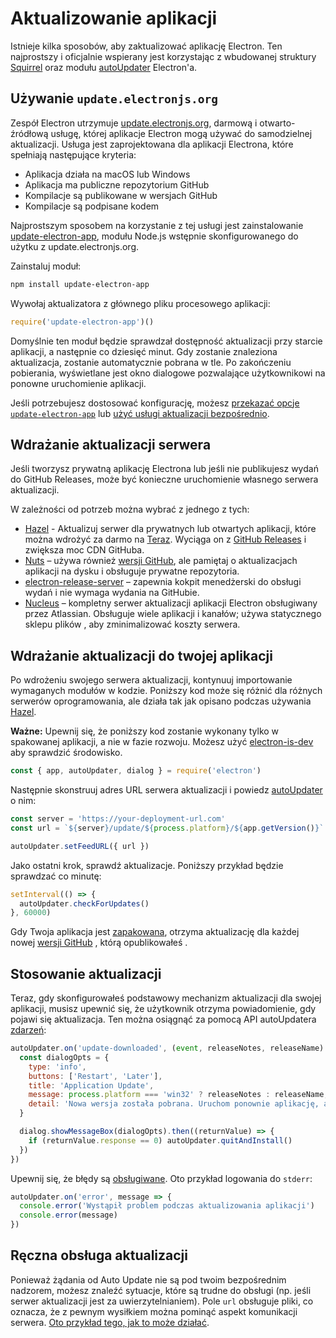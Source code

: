 # Aktualizowanie aplikacji

Istnieje kilka sposobów, aby zaktualizować aplikację Electron. Ten najprostszy i oficjalnie wspierany jest korzystając z wbudowanej struktury [Squirrel](https://github.com/Squirrel) oraz modułu [autoUpdater](../api/auto-updater.md) Electron'a.

## Używanie `update.electronjs.org`

Zespół Electron utrzymuje [update.electronjs.org](https://github.com/electron/update.electronjs.org), darmową i otwarto-źródłową usługę, której aplikacje Electron mogą używać do samodzielnej aktualizacji. Usługa jest zaprojektowana dla aplikacji Electrona, które spełniają następujące kryteria:

- Aplikacja działa na macOS lub Windows
- Aplikacja ma publiczne repozytorium GitHub
- Kompilacje są publikowane w wersjach GitHub
- Kompilacje są podpisane kodem

Najprostszym sposobem na korzystanie z tej usługi jest zainstalowanie [update-electron-app](https://github.com/electron/update-electron-app), modułu Node.js wstępnie skonfigurowanego do użytku z update.electronjs.org.

Zainstaluj moduł:

```sh
npm install update-electron-app
```

Wywołaj aktualizatora z głównego pliku procesowego aplikacji:

```js
require('update-electron-app')()
```

Domyślnie ten moduł będzie sprawdzał dostępność aktualizacji przy starcie aplikacji, a następnie co dziesięć minut. Gdy zostanie znaleziona aktualizacja, zostanie automatycznie pobrana w tle. Po zakończeniu pobierania, wyświetlane jest okno dialogowe pozwalające użytkownikowi na ponowne uruchomienie aplikacji.

Jeśli potrzebujesz dostosować konfigurację, możesz [przekazać opcje `update-electron-app`](https://github.com/electron/update-electron-app) lub [użyć usługi aktualizacji bezpośrednio](https://github.com/electron/update.electronjs.org).

## Wdrażanie aktualizacji serwera

Jeśli tworzysz prywatną aplikację Electrona lub jeśli nie publikujesz wydań do GitHub Releases, może być konieczne uruchomienie własnego serwera aktualizacji.

W zależności od potrzeb można wybrać z jednego z tych:

- [Hazel](https://github.com/zeit/hazel) - Aktualizuj serwer dla prywatnych lub otwartych aplikacji, które można wdrożyć za darmo na [Teraz](https://zeit.co/now). Wyciąga on z [GitHub Releases](https://help.github.com/articles/creating-releases/) i zwiększa moc CDN GitHuba.
- [Nuts](https://github.com/GitbookIO/nuts) – używa również [wersji GitHub](https://help.github.com/articles/creating-releases/), ale pamiętaj o aktualizacjach aplikacji na dysku i obsługuje prywatne repozytoria.
- [electron-release-server](https://github.com/ArekSredzki/electron-release-server) – zapewnia kokpit menedżerski do obsługi wydań i nie wymaga wydania na GitHubie.
- [Nucleus](https://github.com/atlassian/nucleus) – kompletny serwer aktualizacji aplikacji Electron obsługiwany przez Atlassian. Obsługuje wiele aplikacji i kanałów; używa statycznego sklepu plików , aby zminimalizować koszty serwera.

## Wdrażanie aktualizacji do twojej aplikacji

Po wdrożeniu swojego serwera aktualizacji, kontynuuj importowanie wymaganych modułów w kodzie. Poniższy kod może się różnić dla różnych serwerów oprogramowania, ale działa tak jak opisano podczas używania [Hazel](https://github.com/zeit/hazel).

**Ważne:** Upewnij się, że poniższy kod zostanie wykonany tylko w spakowanej aplikacji, a nie w fazie rozwoju. Możesz użyć [electron-is-dev](https://github.com/sindresorhus/electron-is-dev) aby sprawdzić środowisko.

```javascript
const { app, autoUpdater, dialog } = require('electron')
```

Następnie skonstruuj adres URL serwera aktualizacji i powiedz [autoUpdater](../api/auto-updater.md) o nim:

```javascript
const server = 'https://your-deployment-url.com'
const url = `${server}/update/${process.platform}/${app.getVersion()}`

autoUpdater.setFeedURL({ url })
```

Jako ostatni krok, sprawdź aktualizacje. Poniższy przykład będzie sprawdzać co minutę:

```javascript
setInterval(() => {
  autoUpdater.checkForUpdates()
}, 60000)
```

Gdy Twoja aplikacja jest [zapakowana](../tutorial/application-distribution.md), otrzyma aktualizację dla każdej nowej [wersji GitHub](https://help.github.com/articles/creating-releases/) , którą opublikowałeś .

## Stosowanie aktualizacji

Teraz, gdy skonfigurowałeś podstawowy mechanizm aktualizacji dla swojej aplikacji, musisz upewnić się, że użytkownik otrzyma powiadomienie, gdy pojawi się aktualizacja. Ten można osiągnąć za pomocą API autoUpdatera [zdarzeń](../api/auto-updater.md#events):

```javascript
autoUpdater.on('update-downloaded', (event, releaseNotes, releaseName) => {
  const dialogOpts = {
    type: 'info',
    buttons: ['Restart', 'Later'],
    title: 'Application Update',
    message: process.platform === 'win32' ? releaseNotes : releaseName,
    detail: 'Nowa wersja została pobrana. Uruchom ponownie aplikację, aby zastosować aktualizacje.'
  }

  dialog.showMessageBox(dialogOpts).then((returnValue) => {
    if (returnValue.response == 0) autoUpdater.quitAndInstall()
  })
})
```

Upewnij się, że błędy są [obsługiwane](../api/auto-updater.md#event-error). Oto przykład logowania do `stderr`:

```javascript
autoUpdater.on('error', message => {
  console.error('Wystąpił problem podczas aktualizowania aplikacji')
  console.error(message)
})
```

## Ręczna obsługa aktualizacji

Ponieważ żądania od Auto Update nie są pod twoim bezpośrednim nadzorem, możesz znaleźć sytuacje, które są trudne do obsługi (np. jeśli serwer aktualizacji jest za uwierzytelnianiem). Pole `url` obsługuje pliki, co oznacza, że z pewnym wysiłkiem można pominąć aspekt komunikacji serwera. [Oto przykład tego, jak to może działać](https://github.com/electron/electron/issues/5020#issuecomment-477636990).

